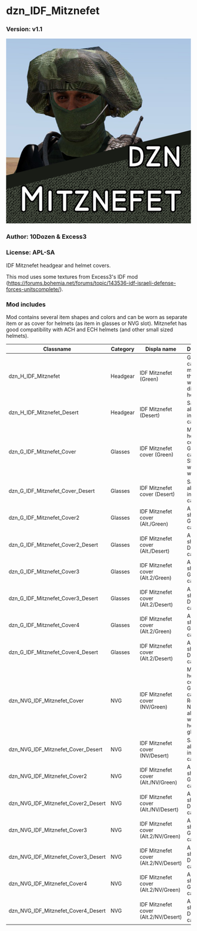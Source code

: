# dzn_IDF_Mitznefet
### Version: v1.1
![](https://github.com/10Dozen/dzn_IDF_Mitznefet/blob/master/logo.png?raw=true)

### Author: 10Dozen & Excess3
### License: APL-SA

IDF Mitznefet headgear and helmet covers.

This mod uses some textures from Excess3's IDF mod (https://forums.bohemia.net/forums/topic/143536-idf-israeli-defense-forces-unitscomplete/).

### Mod includes
Mod contains several item shapes and colors and can be worn as separate item or as cover for helmets (as item in glasses or NVG slot). Mitznefet has good compatibility with ACH and ECH helmets (and other small sized helmets).

Classname | Category | Displa name | Description
------------ | ------------- | -------------| -------------
dzn_H_IDF_Mitznefet | Headgear | IDF Mitznefet (Green) | Green camo mitznefet that can be weared directly on head
dzn_H_IDF_Mitznefet_Desert | Headgear | IDF Mitznefet (Desert) | Same as above, but in Desert camo 
dzn_G_IDF_Mitznefet_Cover | Glasses | IDF Mitznefet cover (Green) | Mitznefet helmet cover in Green camo. Should be weared with helmet
dzn_G_IDF_Mitznefet_Cover_Desert | Glasses | IDF Mitznefet cover (Desert) | Same as above, but in Desert camo
dzn_G_IDF_Mitznefet_Cover2 | Glasses | IDF Mitznefet cover (Alt./Green) | Alternative shape, Green camo
dzn_G_IDF_Mitznefet_Cover2_Desert | Glasses | IDF Mitznefet cover (Alt./Desert) | Alternative shape, Desert camo
dzn_G_IDF_Mitznefet_Cover3 | Glasses | IDF Mitznefet cover (Alt.2/Green) | Alternative shape, Green camo
dzn_G_IDF_Mitznefet_Cover3_Desert | Glasses | IDF Mitznefet cover (Alt.2/Desert) | Alternative shape, Desert camo
dzn_G_IDF_Mitznefet_Cover4 | Glasses | IDF Mitznefet cover (Alt.2/Green) | Alternative shape, Green camo
dzn_G_IDF_Mitznefet_Cover4_Desert | Glasses | IDF Mitznefet cover (Alt.2/Desert) | Alternative shape, Desert camo
dzn_NVG_IDF_Mitznefet_Cover | NVG | IDF Mitznefet cover (NV/Green) | Mitznefet helmet cover in Green camo. Replaced NVG, but allow to wear with helmet and glasses
dzn_NVG_IDF_Mitznefet_Cover_Desert | NVG | IDF Mitznefet cover (NV/Desert) | Same as above, but in Desert camo
dzn_NVG_IDF_Mitznefet_Cover2 | NVG | IDF Mitznefet cover (Alt./NV/Green) | Alternative shape, Green camo
dzn_NVG_IDF_Mitznefet_Cover2_Desert | NVG | IDF Mitznefet cover (Alt./NV/Desert) | Alternative shape, Desert camo
dzn_NVG_IDF_Mitznefet_Cover3 | NVG | IDF Mitznefet cover (Alt.2/NV/Green) | Alternative shape, Green camo
dzn_NVG_IDF_Mitznefet_Cover3_Desert | NVG | IDF Mitznefet cover (Alt.2/NV/Desert) | Alternative shape, Desert camo
dzn_NVG_IDF_Mitznefet_Cover4 | NVG | IDF Mitznefet cover (Alt.2/NV/Green) | Alternative shape, Green camo
dzn_NVG_IDF_Mitznefet_Cover4_Desert | NVG | IDF Mitznefet cover (Alt.2/NV/Desert) | Alternative shape, Desert camo